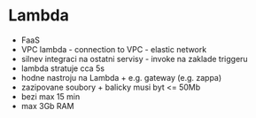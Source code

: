# Lambda

* FaaS
* VPC lambda - connection to VPC - elastic network
* silnev integraci na ostatni servisy - invoke na zaklade triggeru
* lambda stratuje cca 5s
* hodne nastroju na Lambda + e.g. gateway \(e.g. zappa\)
* zazipovane soubory + balicky musi byt &lt;= 50Mb
* bezi max 15 min
* max 3Gb RAM

